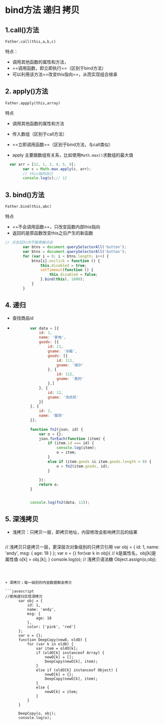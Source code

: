 # bind方法  递归 拷贝

## 1.call()方法

`Father.call(this,a,b,c)`

特点：

+ 调用其他函数的属性和方法，
+ ==调用函数，即立即执行==（区别于bind方法）
+ 可以利用该方法==改变this指向==，从而实现组合继承

## 2. apply()方法

`Father.appply(this,array)`

特点

+ 调用其他函数的属性和方法
+ 传入数组（区别于call方法）

+ ==立即调用函数==（区别于bind方法，与call类似）
+ apply 主要跟数组有关系，比如使用` Math.max() `求数组的最大值

```javascript
  var arr = [12, 1, 3, 4, 5, 9];
        var c = Math.max.apply(c, arr);
        // this指向自己
        console.log(c);// 12
```

## 3. bind()方法

`Father.bind(this,abc)`

特点

+ ==不会调用函数==，只改变函数内部this指向
+ 返回的是原函数改变this之后产生的新函数

```javascript
// 点击后3s内不能再被点击
        var btns = document.querySelectorAll('button');
        var btns = document.querySelectorAll('button');
        for (var i = 0; i < btns.length; i++) {
            btns[i].onclick = function () {
                this.disabled = true;
                setTimeout(function () {
                    this.disabled = false;
                }.bind(this), 1000);
            }
        }
```

## 4. 递归

+ 查找商品id

+ ```javascript
          var data = [{
              id: 1,
              name: '家电',
              goods: [{
                  id: 11,
                  gname: '冰箱',
                  goods: [{
                      id: 111,
                      gname: '海尔'
                  }, {
                      id: 112,
                      gname: '美的'
                  },]
              }, {
                  id: 12,
                  gname: '洗衣机'
              }]
          }, {
              id: 2,
              name: '服饰'
          }];
    
          function fn2(json, id) {
              var o = {};
              json.forEach(function (item) {
                  if (item.id === id) {
                      console.log(item);
                      o = item;
                  }
                  else if (item.goods && item.goods.length > 0) {
                      o = fn2(item.goods, id);
                  }
    
              });
              return o;
          }


          console.log(fn2(data, 11));
## 5. 深浅拷贝

+ 浅拷贝：只拷贝一层，即拷贝地址，内容修改会影响拷贝后的结果

  ```javascript

// 浅拷贝只是拷贝一层，更深层次对象级别的只拷贝引用
var obj = {
    id: 1,
    name: 'andy',
    msg: {
        age: 18
    }
};
var o = {}
for(var k in obj){
    // k是属性名，obj[k]是属性值
    o[k] = obj.[k];
}
console.log(o);
// 浅拷贝语法糖
Object.assign(o,obj);
  ```



+ 深拷贝；每一级别的内容数据都会拷贝

```javascript
//使用递归实现深拷贝
        var obj = {
            id: 1,
            name: 'andy',
            msg: {
                age: 18
            },
            color: ['pink', 'red']
        };
        var o = {};
        function DeepCopy(newO, oldO) {
            for (var k in oldO) {
                var item = oldO[k];
                if (oldO[k] instanceof Array) {
                    newO[k] = [];
                    DeepCopy(newO[k], item);
                }
                else if (oldO[k] instanceof Object) {
                    newO[k] = {};
                    DeepCopy(newO[k], item);
                }
                else {
                    newO[k] = item;
                }
            }
        }

        DeepCopy(o, obj);
        console.log(o);

```

